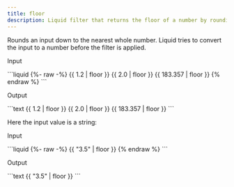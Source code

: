 ```yaml
---
title: floor
description: Liquid filter that returns the floor of a number by rounding down to the nearest integer.
---
```


Rounds an input down to the nearest whole number. Liquid tries to convert the input to a number before the filter is applied.

<p class="code-label">Input</p>
```liquid
{%- raw -%}
{{ 1.2 | floor }}
{{ 2.0 | floor }}
{{ 183.357 | floor }}
{% endraw %}
```

<p class="code-label">Output</p>
```text
{{ 1.2 | floor }}
{{ 2.0 | floor }}
{{ 183.357 | floor }}
```

Here the input value is a string:

<p class="code-label">Input</p>
```liquid
{%- raw -%}
{{ "3.5" | floor }}
{% endraw %}
```

<p class="code-label">Output</p>
```text
{{ "3.5" | floor }}
```
